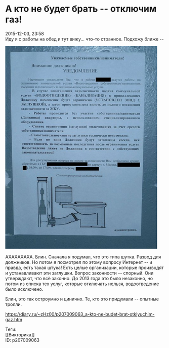 А кто не будет брать -- отключим газ!
======================================

   
 2015-12-03, 23:58   
  Иду я с работы на обед и тут вижу... что-то странное. Подхожу ближе --   
   
   [![](pics/QCyP0Dal.jpg)](https://i.imgur.com/QCyP0Da.jpg)     
   
 АХАХАХАХА. Блин. Сначала я подумал, что это типа шутка. Развод для должников. Но потом я посмотрел по этому вопросу Интернет -- и правда, есть такая штука! Есть целые организации, которые производят и устанавливают эти заглушки. Вопрос законности -- спорный. Они утверждают, что всё законно. До 2013 года это было незаконно, но потом из списка тех услуг, которые отключать нельзя, водоотведение было исключено.   
   
 Блин, это так остроумно и цинично. Те, кто это придумали -- опытные тролли.   
    
 <https://diary.ru/~zHz00/p207009063_a-kto-ne-budet-brat-otklyuchim-gaz.htm>   
   
 Теги:   
 [[Викторика]]   
 ID: p207009063